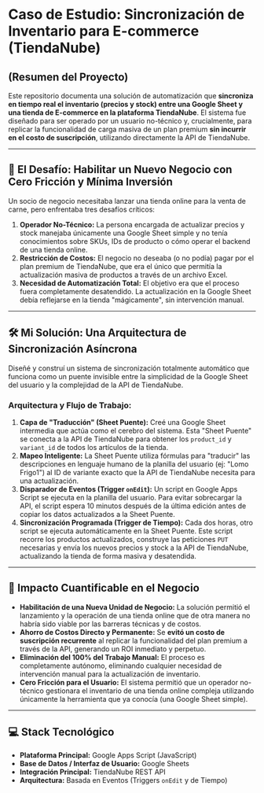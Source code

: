 # Caso de Estudio: Sincronización de Inventario para E-commerce (TiendaNube)

## (Resumen del Proyecto)

Este repositorio documenta una solución de automatización que **sincroniza en tiempo real el inventario (precios y stock) entre una Google Sheet y una tienda de E-commerce en la plataforma TiendaNube**. El sistema fue diseñado para ser operado por un usuario no-técnico y, crucialmente, para replicar la funcionalidad de carga masiva de un plan premium **sin incurrir en el costo de suscripción**, utilizando directamente la API de TiendaNube.

---

## 🎯 El Desafío: Habilitar un Nuevo Negocio con Cero Fricción y Mínima Inversión

Un socio de negocio necesitaba lanzar una tienda online para la venta de carne, pero enfrentaba tres desafíos críticos:

1.  **Operador No-Técnico:** La persona encargada de actualizar precios y stock manejaba únicamente una Google Sheet simple y no tenía conocimientos sobre SKUs, IDs de producto o cómo operar el backend de una tienda online.
2.  **Restricción de Costos:** El negocio no deseaba (o no podía) pagar por el plan premium de TiendaNube, que era el único que permitía la actualización masiva de productos a través de un archivo Excel.
3.  **Necesidad de Automatización Total:** El objetivo era que el proceso fuera completamente desatendido. La actualización en la Google Sheet debía reflejarse en la tienda "mágicamente", sin intervención manual.

---

## 🛠️ Mi Solución: Una Arquitectura de Sincronización Asíncrona

Diseñé y construí un sistema de sincronización totalmente automático que funciona como un puente invisible entre la simplicidad de la Google Sheet del usuario y la complejidad de la API de TiendaNube.

### Arquitectura y Flujo de Trabajo:

1.  **Capa de "Traducción" (Sheet Puente):** Creé una Google Sheet intermedia que actúa como el cerebro del sistema. Esta "Sheet Puente" se conecta a la API de TiendaNube para obtener los `product_id` y `variant_id` de todos los artículos de la tienda.
2.  **Mapeo Inteligente:** La Sheet Puente utiliza fórmulas para "traducir" las descripciones en lenguaje humano de la planilla del usuario (ej: "Lomo Frigo1") al ID de variante exacto que la API de TiendaNube necesita para una actualización.
3.  **Disparador de Eventos (Trigger `onEdit`):** Un script en Google Apps Script se ejecuta en la planilla del usuario. Para evitar sobrecargar la API, el script espera 10 minutos después de la última edición antes de copiar los datos actualizados a la Sheet Puente.
4.  **Sincronización Programada (Trigger de Tiempo):** Cada dos horas, otro script se ejecuta automáticamente en la Sheet Puente. Este script recorre los productos actualizados, construye las peticiones `PUT` necesarias y envía los nuevos precios y stock a la API de TiendaNube, actualizando la tienda de forma masiva y desatendida.

---

## 🚀 Impacto Cuantificable en el Negocio

*   **Habilitación de una Nueva Unidad de Negocio:** La solución permitió el lanzamiento y la operación de una tienda online que de otra manera no habría sido viable por las barreras técnicas y de costos.
*   **Ahorro de Costos Directo y Permanente:** Se **evitó un costo de suscripción recurrente** al replicar la funcionalidad del plan premium a través de la API, generando un ROI inmediato y perpetuo.
*   **Eliminación del 100% del Trabajo Manual:** El proceso es completamente autónomo, eliminando cualquier necesidad de intervención manual para la actualización de inventario.
*   **Cero Fricción para el Usuario:** El sistema permitió que un operador no-técnico gestionara el inventario de una tienda online compleja utilizando únicamente la herramienta que ya conocía (una Google Sheet simple).

---

## 💻 Stack Tecnológico

*   **Plataforma Principal:** Google Apps Script (JavaScript)
*   **Base de Datos / Interfaz de Usuario:** Google Sheets
*   **Integración Principal:** TiendaNube REST API
*   **Arquitectura:** Basada en Eventos (Triggers `onEdit` y de Tiempo)
